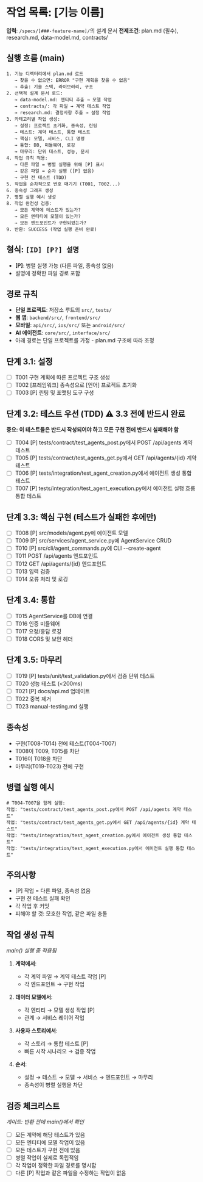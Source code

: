 # 작업 목록: [기능 이름]

**입력**: `/specs/[###-feature-name]/`의 설계 문서
**전제조건**: plan.md (필수), research.md, data-model.md, contracts/

## 실행 흐름 (main)
```
1. 기능 디렉터리에서 plan.md 로드
   → 찾을 수 없으면: ERROR "구현 계획을 찾을 수 없음"
   → 추출: 기술 스택, 라이브러리, 구조
2. 선택적 설계 문서 로드:
   → data-model.md: 엔티티 추출 → 모델 작업
   → contracts/: 각 파일 → 계약 테스트 작업
   → research.md: 결정사항 추출 → 설정 작업
3. 카테고리별 작업 생성:
   → 설정: 프로젝트 초기화, 종속성, 린팅
   → 테스트: 계약 테스트, 통합 테스트
   → 핵심: 모델, 서비스, CLI 명령
   → 통합: DB, 미들웨어, 로깅
   → 마무리: 단위 테스트, 성능, 문서
4. 작업 규칙 적용:
   → 다른 파일 = 병렬 실행을 위해 [P] 표시
   → 같은 파일 = 순차 실행 ([P] 없음)
   → 구현 전 테스트 (TDD)
5. 작업을 순차적으로 번호 매기기 (T001, T002...)
6. 종속성 그래프 생성
7. 병렬 실행 예시 생성
8. 작업 완전성 검증:
   → 모든 계약에 테스트가 있는가?
   → 모든 엔티티에 모델이 있는가?
   → 모든 엔드포인트가 구현되었는가?
9. 반환: SUCCESS (작업 실행 준비 완료)
```

## 형식: `[ID] [P?] 설명`
- **[P]**: 병렬 실행 가능 (다른 파일, 종속성 없음)
- 설명에 정확한 파일 경로 포함

## 경로 규칙
- **단일 프로젝트**: 저장소 루트의 `src/`, `tests/`
- **웹 앱**: `backend/src/`, `frontend/src/`
- **모바일**: `api/src/`, `ios/src/` 또는 `android/src/`
- **AI 에이전트**: `core/src/`, `interface/src/`
- 아래 경로는 단일 프로젝트를 가정 - plan.md 구조에 따라 조정

## 단계 3.1: 설정
- [ ] T001 구현 계획에 따른 프로젝트 구조 생성
- [ ] T002 [프레임워크] 종속성으로 [언어] 프로젝트 초기화
- [ ] T003 [P] 린팅 및 포맷팅 도구 구성

## 단계 3.2: 테스트 우선 (TDD) ⚠️ 3.3 전에 반드시 완료
**중요: 이 테스트들은 반드시 작성되어야 하고 모든 구현 전에 반드시 실패해야 함**
- [ ] T004 [P] tests/contract/test_agents_post.py에서 POST /api/agents 계약 테스트
- [ ] T005 [P] tests/contract/test_agents_get.py에서 GET /api/agents/{id} 계약 테스트
- [ ] T006 [P] tests/integration/test_agent_creation.py에서 에이전트 생성 통합 테스트
- [ ] T007 [P] tests/integration/test_agent_execution.py에서 에이전트 실행 흐름 통합 테스트

## 단계 3.3: 핵심 구현 (테스트가 실패한 후에만)
- [ ] T008 [P] src/models/agent.py에 에이전트 모델
- [ ] T009 [P] src/services/agent_service.py에 AgentService CRUD
- [ ] T010 [P] src/cli/agent_commands.py에 CLI --create-agent
- [ ] T011 POST /api/agents 엔드포인트
- [ ] T012 GET /api/agents/{id} 엔드포인트
- [ ] T013 입력 검증
- [ ] T014 오류 처리 및 로깅

## 단계 3.4: 통합
- [ ] T015 AgentService를 DB에 연결
- [ ] T016 인증 미들웨어
- [ ] T017 요청/응답 로깅
- [ ] T018 CORS 및 보안 헤더

## 단계 3.5: 마무리
- [ ] T019 [P] tests/unit/test_validation.py에서 검증 단위 테스트
- [ ] T020 성능 테스트 (<200ms)
- [ ] T021 [P] docs/api.md 업데이트
- [ ] T022 중복 제거
- [ ] T023 manual-testing.md 실행

## 종속성
- 구현(T008-T014) 전에 테스트(T004-T007)
- T008이 T009, T015를 차단
- T016이 T018을 차단
- 마무리(T019-T023) 전에 구현

## 병렬 실행 예시
```
# T004-T007을 함께 실행:
작업: "tests/contract/test_agents_post.py에서 POST /api/agents 계약 테스트"
작업: "tests/contract/test_agents_get.py에서 GET /api/agents/{id} 계약 테스트"
작업: "tests/integration/test_agent_creation.py에서 에이전트 생성 통합 테스트"
작업: "tests/integration/test_agent_execution.py에서 에이전트 실행 통합 테스트"
```

## 주의사항
- [P] 작업 = 다른 파일, 종속성 없음
- 구현 전 테스트 실패 확인
- 각 작업 후 커밋
- 피해야 할 것: 모호한 작업, 같은 파일 충돌

## 작업 생성 규칙
*main() 실행 중 적용됨*

1. **계약에서**:
   - 각 계약 파일 → 계약 테스트 작업 [P]
   - 각 엔드포인트 → 구현 작업
   
2. **데이터 모델에서**:
   - 각 엔티티 → 모델 생성 작업 [P]
   - 관계 → 서비스 레이어 작업
   
3. **사용자 스토리에서**:
   - 각 스토리 → 통합 테스트 [P]
   - 빠른 시작 시나리오 → 검증 작업

4. **순서**:
   - 설정 → 테스트 → 모델 → 서비스 → 엔드포인트 → 마무리
   - 종속성이 병렬 실행을 차단

## 검증 체크리스트
*게이트: 반환 전에 main()에서 확인*

- [ ] 모든 계약에 해당 테스트가 있음
- [ ] 모든 엔티티에 모델 작업이 있음
- [ ] 모든 테스트가 구현 전에 있음
- [ ] 병렬 작업이 실제로 독립적임
- [ ] 각 작업이 정확한 파일 경로를 명시함
- [ ] 다른 [P] 작업과 같은 파일을 수정하는 작업이 없음